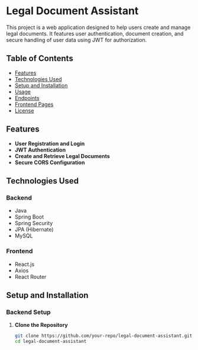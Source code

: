 # **Legal Document Assistant**

This project is a web application designed to help users create and manage legal documents. It features user authentication, document creation, and secure handling of user data using JWT for authorization.

## **Table of Contents**

- [Features](#features)
- [Technologies Used](#technologies-used)
- [Setup and Installation](#setup-and-installation)
- [Usage](#usage)
- [Endpoints](#endpoints)
- [Frontend Pages](#frontend-pages)
- [License](#license)

## **Features**

- **User Registration and Login**
- **JWT Authentication**
- **Create and Retrieve Legal Documents**
- **Secure CORS Configuration**

## **Technologies Used**

### **Backend**

- Java
- Spring Boot
- Spring Security
- JPA (Hibernate)
- MySQL

### **Frontend**

- React.js
- Axios
- React Router

## **Setup and Installation**

### **Backend Setup**

1. **Clone the Repository**

   ```bash
   git clone https://github.com/your-repo/legal-document-assistant.git
   cd legal-document-assistant
